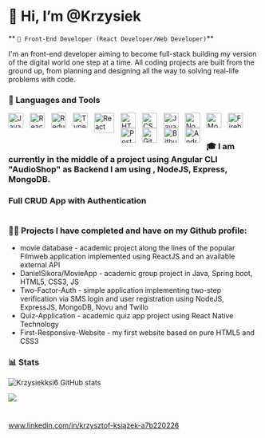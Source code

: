 # 👋 Hi, I’m @Krzysiek

** `👀 Front-End Developer (React Developer/Web Developer)`**

I'm an front-end developer aiming to become full-stack building my version of the digital world one step at a time. 
All coding projects are built from the ground up, from planning and designing all the way to solving real-life problems with code.

### 🧰 Languages and Tools

<a href="https://developer.mozilla.org/en-US/docs/Web/JavaScript" target="_blank" rel="noreferrer">
 <img align="left" alt="JavaScript" width="30px" style="padding-right:10px;" src="https://cdn.jsdelivr.net/gh/devicons/devicon/icons/javascript/javascript-plain.svg"/></a>
 <a href="https://react.dev" target="_blank" rel="noreferrer">
<img align="left" alt="React" width="30px" style="padding-right:10px;" src="https://cdn.jsdelivr.net/gh/devicons/devicon/icons/react/react-original.svg" />
 </a>
 <a href="https://redux-toolkit.js.org/" target="_blank" rel="noreferrer">
 <img align="left" alt="Redux" width="30px" style="padding-right:10px;" src="https://cdn.worldvectorlogo.com/logos/redux.svg" />
 </a>
  <a href="https://www.typescriptlang.org/docs/" target="_blank" rel="noreferrer">
<img align="left" alt="TypeScript" width="30px" style="padding-right:10px;" src="https://cdn.jsdelivr.net/gh/devicons/devicon/icons/typescript/typescript-plain.svg" />
 </a>
 <a href="https://reactnative.dev/" target="_blank" rel="noreferrer">
<img align="left" alt="React Native" width="40px" style="padding-right:10px;" src="https://cdn.worldvectorlogo.com/logos/react-native-1.svg" />
 </a>
 <a href="https://developer.mozilla.org/en-US/docs/Web/HTML" target="_blank" rel="noreferrer">
<img align="left" alt="HTML" width="30px" style="padding-right:10px;" src="https://cdn.jsdelivr.net/gh/devicons/devicon/icons/html5/html5-plain.svg" />
 </a>
  <a href="https://developer.mozilla.org/en-US/docs/Web/CSS" target="_blank" rel="noreferrer">
<img align="left" alt="CSS" width="30px" style="padding-right:10px;" src="https://cdn.jsdelivr.net/gh/devicons/devicon/icons/css3/css3-plain.svg" />
 </a>
 <a href="https://docs.oracle.com/en/java/" target="_blank" rel="noreferrer">
<img align="left" alt="Java" width="30px" style="padding-right:10px;" src="https://cdn.jsdelivr.net/gh/devicons/devicon/icons/java/java-original.svg"/>
 </a>
  <a href="https://nodejs.org/en/docs" target="_blank" rel="noreferrer">
<img align="left" alt="NodeJS" width="30px" style="padding-right:10px;" src="https://cdn.jsdelivr.net/gh/devicons/devicon/icons/nodejs/nodejs-original.svg" />
 </a>
 <a href="https://www.mongodb.com/docs/" target="_blank" rel="noreferrer">
<img align="left" alt="Mongo" width="30px" style="padding-right:10px;" src="https://cdn.jsdelivr.net/gh/devicons/devicon/icons/mongodb/mongodb-original.svg"/>
 </a>
 <a href="https://firebase.google.com/docs?hl=en" target="_blank" rel="noreferrer">
<img align="left" alt="Firebase" width="30px" style="padding-right:10px;" src="https://cdn.jsdelivr.net/gh/devicons/devicon/icons/firebase/firebase-plain.svg"/>
 </a>
  <a href="https://www.postgresql.org/docs/" target="_blank" rel="noreferrer">
<img align="left" alt="PostgreSQL" width="30px" style="padding-right:10px;" src="https://cdn.jsdelivr.net/gh/devicons/devicon/icons/postgresql/postgresql-original.svg"/>
 </a>
 <a href="https://git-scm.com/doc" target="_blank" rel="noreferrer">
<img align="left" alt="Git" width="30px" style="padding-right:10px;" src="https://cdn.jsdelivr.net/gh/devicons/devicon/icons/git/git-original.svg" />
 </a>
  <a href="https://bitbucket.org/product/" target="_blank" rel="noreferrer">
<img align="left" alt="Bitbucket" width="30px" style="padding-right:10px;" src="https://cdn.jsdelivr.net/gh/devicons/devicon/icons/bitbucket/bitbucket-original.svg" />
  </a>
  <a href="https://developer.android.com/docs" target="_blank" rel="noreferrer">
<img align="left" alt="Android" width="30px" style="padding-right:10px;" src="https://cdn.jsdelivr.net/gh/devicons/devicon/icons/androidstudio/androidstudio-original.svg"/>
  </a>
<br/>


#
### 🎓 I am currently in the middle of a project using Angular CLI "AudioShop" as Backend I am using , NodeJS, Express, MongoDB. 
###    Full CRUD App with Authentication
#
### 🏄‍♂️ Projects I have completed and have on my Github profile:

- movie database - academic project along the lines of the popular Filmweb application implemented using ReactJS and an available external API
- DanielSikora/MovieApp - academic group project in Java, Spring boot, HTML5, CSS3, JS 
- Two-Factor-Auth - simple application implementing two-step verification via SMS login and user registration using NodeJS, ExpressJS, MongoDB, Novu and Twillo
- Quiz-Application - academic quiz app project using React Native Technology
- First-Responsive-Website - my first website based on pure HTML5 and CSS3
 

### 📊 Stats

![Krzysiekksi6 GitHub stats](https://github-readme-stats.vercel.app/api?username=Krzysiekksi6&show_icons=true&theme=gruvbox)

![](https://komarev.com/ghpvc/?username=Krzysiekksi6&style=for-the-badge)
#

www.linkedin.com/in/krzysztof-książek-a7b220226


